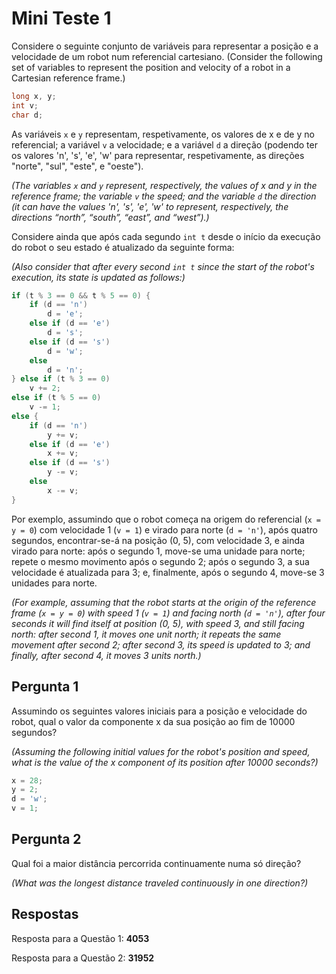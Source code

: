# Mini Teste 1

Considere o seguinte conjunto de variáveis para representar a posição e a velocidade de
um robot num referencial cartesiano.
(Consider the following set of variables to represent the position and velocity of a
robot in a Cartesian reference frame.)

```C
long x, y;
int v;
char d;
```

As variáveis `x` e `y` representam, respetivamente, os valores de x e de y no referencial;
a variável `v` a velocidade; e a variável `d` a direção (podendo ter os valores 'n', 's',
'e', 'w' para representar, respetivamente, as direções "norte", "sul", "este", e "oeste").

*(The variables `x` and `y` represent, respectively, the values of x and y in the reference
frame; the variable `v` the speed; and the variable `d` the direction (it can have the
values 'n', 's', 'e', 'w' to represent, respectively, the directions “north”, “south”,
“east”, and “west”).)*

Considere ainda que após cada segundo `int t` desde o início da execução do robot o seu
estado é atualizado da seguinte forma:

*(Also consider that after every second `int t` since the start of the robot's execution,
its state is updated as follows:)*

```C
if (t % 3 == 0 && t % 5 == 0) {
    if (d == 'n')
        d = 'e';
    else if (d == 'e')
        d = 's';
    else if (d == 's')
        d = 'w';
    else
        d = 'n';
} else if (t % 3 == 0)
    v += 2;
else if (t % 5 == 0)
    v -= 1;
else {
    if (d == 'n')
        y += v;
    else if (d == 'e')
        x += v;
    else if (d == 's')
        y -= v;
    else
        x -= v;
}
```

Por exemplo, assumindo que o robot começa na origem do referencial (`x = y = 0`) com velocidade 1 (`v = 1`) e virado para norte (`d = 'n'`), após quatro segundos, encontrar-se-á na posição (0, 5), com velocidade 3, e ainda virado para norte: após o segundo 1, move-se uma unidade para norte; repete o mesmo movimento após o segundo 2; após o segundo 3, a sua velocidade é atualizada para 3; e, finalmente, após o segundo 4, move-se 3 unidades para norte.

*(For example, assuming that the robot starts at the origin of the reference frame (`x = y = 0`) with speed 1 (`v = 1`) and facing north (`d = 'n'`), after four seconds it will find itself at position (0, 5), with speed 3, and still facing north: after second 1, it moves one unit north; it repeats the same movement after second 2; after second 3, its speed is updated to 3; and finally, after second 4, it moves 3 units north.)*

## Pergunta 1
Assumindo os seguintes valores iniciais para a posição e velocidade do robot, qual o valor da componente x da sua posição ao fim de 10000 segundos?

*(Assuming the following initial values for the robot's position and speed, what is the value of the x component of its position after 10000 seconds?)*

```C
x = 28;
y = 2;
d = 'w';
v = 1;
```

## Pergunta 2
Qual foi a maior distância percorrida continuamente numa só direção?

*(What was the longest distance traveled continuously in one direction?)*

## Respostas

Resposta para a Questão 1: **4053**

Resposta para a Questão 2: **31952**
